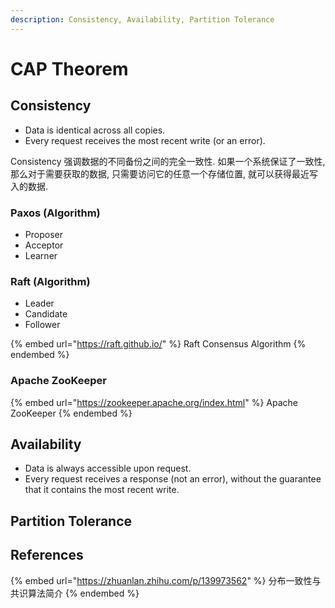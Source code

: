 ```yaml
---
description: Consistency, Availability, Partition Tolerance
---
```


# CAP Theorem

## Consistency

* Data is identical across all copies.
* Every request receives the most recent write (or an error).

Consistency 强调数据的不同备份之间的完全一致性. 如果一个系统保证了一致性, 那么对于需要获取的数据, 只需要访问它的任意一个存储位置, 就可以获得最近写入的数据.



### Paxos (Algorithm)

* Proposer
* Acceptor
* Learner



### Raft (Algorithm)

* Leader
* Candidate
* Follower

{% embed url="https://raft.github.io/" %}
Raft Consensus Algorithm
{% endembed %}

### Apache ZooKeeper

{% embed url="https://zookeeper.apache.org/index.html" %}
Apache ZooKeeper
{% endembed %}

## Availability

* Data is always accessible upon request.
* Every request receives a response (not an error), without the guarantee that it contains the most recent write.

## Partition Tolerance

## References

{% embed url="https://zhuanlan.zhihu.com/p/139973562" %}
分布一致性与共识算法简介
{% endembed %}
